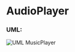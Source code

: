 # AudioPlayer

### UML:
![UML MusicPlayer](https://github.com/user-attachments/assets/0892f42e-3106-49a2-86f3-074f0bbb465a)
